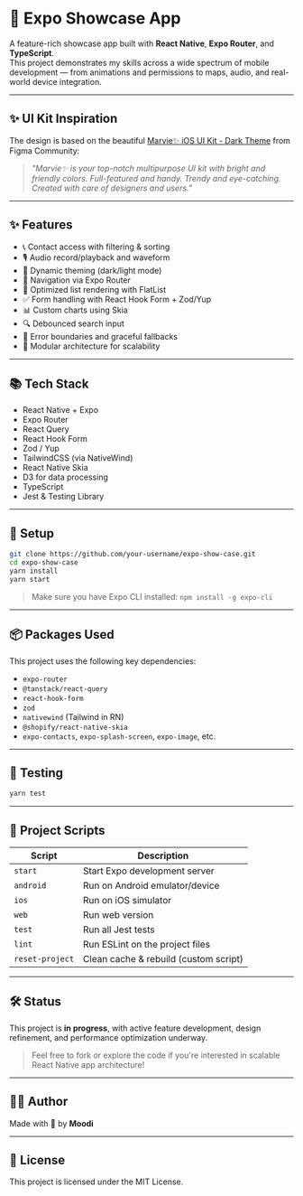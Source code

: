 # 📱 Expo Showcase App

A feature-rich showcase app built with **React Native**, **Expo Router**, and **TypeScript**.  
This project demonstrates my skills across a wide spectrum of mobile development — from animations and permissions to maps, audio, and real-world device integration.

---

## ✨ UI Kit Inspiration

The design is based on the beautiful [Marvie✨ iOS UI Kit - Dark Theme](https://www.figma.com/community/file/827876058453173134) from Figma Community:

> _"Marvie✨ is your top-notch multipurpose UI kit with bright and friendly colors. Full-featured and handy. Trendy and eye-catching. Created with care of designers and users."_

---

## ✨ Features

- 📞 Contact access with filtering & sorting
- 🎙️ Audio record/playback and waveform
- 🎨 Dynamic theming (dark/light mode)
- 🧭 Navigation via Expo Router
- 🚀 Optimized list rendering with FlatList
- ✅ Form handling with React Hook Form + Zod/Yup
- 📊 Custom charts using Skia
- 🔍 Debounced search input
- 🎯 Error boundaries and graceful fallbacks
- 🔌 Modular architecture for scalability

---

## 📚 Tech Stack

- React Native + Expo
- Expo Router
- React Query
- React Hook Form
- Zod / Yup
- TailwindCSS (via NativeWind)
- React Native Skia
- D3 for data processing
- TypeScript
- Jest & Testing Library

---

## 🔧 Setup

```bash
git clone https://github.com/your-username/expo-show-case.git
cd expo-show-case
yarn install
yarn start
```

> Make sure you have Expo CLI installed: `npm install -g expo-cli`

---

## 📦 Packages Used

This project uses the following key dependencies:

- `expo-router`
- `@tanstack/react-query`
- `react-hook-form`
- `zod`
- `nativewind` (Tailwind in RN)
- `@shopify/react-native-skia`
- `expo-contacts`, `expo-splash-screen`, `expo-image`, etc.

---

## 🧪 Testing

```bash
yarn test
```

---

## 📁 Project Scripts

| Script          | Description                           |
| --------------- | ------------------------------------- |
| `start`         | Start Expo development server         |
| `android`       | Run on Android emulator/device        |
| `ios`           | Run on iOS simulator                  |
| `web`           | Run web version                       |
| `test`          | Run all Jest tests                    |
| `lint`          | Run ESLint on the project files       |
| `reset-project` | Clean cache & rebuild (custom script) |

---

## 🛠️ Status

This project is **in progress**, with active feature development, design refinement, and performance optimization underway.

> Feel free to fork or explore the code if you're interested in scalable React Native app architecture!

---

## 🧑‍💻 Author

Made with 💙 by **Moodi**

---

## 📜 License

This project is licensed under the MIT License.
